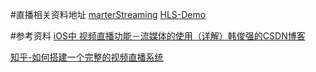 #直播相关资料地址
[marterStreaming](https://github.com/daniulive/SmarterStreaming)
[HLS-Demo](https://github.com/yangchao0033/HLS-Demo)

#参考资料
[iOS中 视频直播功能－流媒体的使用（详解）韩俊强的CSDN博客](http://blog.csdn.net/qq_31810357/article/details/51605954)

[知乎-如何搭建一个完整的视频直播系统](https://www.zhihu.com/question/42162310)